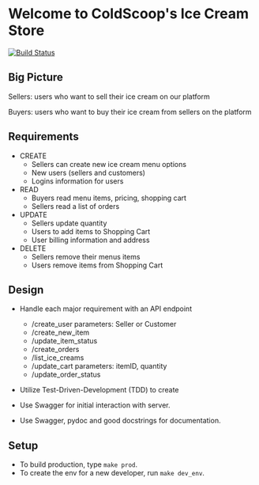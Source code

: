 # Welcome to ColdScoop's Ice Cream Store

[![Build Status](https://app.travis-ci.com/ColdScoop/ice-cream-store.svg?branch=main)](https://app.travis-ci.com/ColdScoop/ice-cream-store)

## Big Picture
Sellers: users who want to sell their ice cream on our platform

Buyers: users who want to buy their ice cream from sellers on the platform


## Requirements
- CREATE
  - Sellers can create new ice cream menu options
  - New users (sellers and customers)
  - Logins information for users
- READ
  - Buyers read menu items, pricing, shopping cart
  - Sellers read a list of orders
- UPDATE
  - Sellers update quantity
  - Users to add items to Shopping Cart
  - User billing information and address
- DELETE
  - Sellers remove their menus items
  - Users remove items from Shopping Cart

## Design 

- Handle each major requirement with an API endpoint
  - /create_user parameters: Seller or Customer
  - /create_new_item
  - /update_item_status
  - /create_orders
  - /list_ice_creams
  - /update_cart parameters: itemID, quantity
  - /update_order_status

- Utilize Test-Driven-Development (TDD) to create 
- Use Swagger for initial interaction with server.
- Use Swagger, pydoc and good docstrings for documentation.

## Setup

- To build production, type `make prod`.
- To create the env for a new developer, run `make dev_env`.
